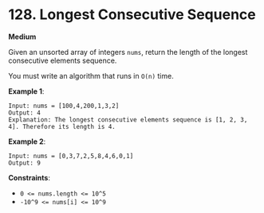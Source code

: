 # 128. Longest Consecutive Sequence
**Medium**

Given an unsorted array of integers `nums`, return the length of the longest consecutive elements sequence.

You must write an algorithm that runs in `O(n)` time.

**Example 1**:
```
Input: nums = [100,4,200,1,3,2]
Output: 4
Explanation: The longest consecutive elements sequence is [1, 2, 3, 4]. Therefore its length is 4.
```

**Example 2**:
```
Input: nums = [0,3,7,2,5,8,4,6,0,1]
Output: 9
```

**Constraints**:

* `0 <= nums.length <= 10^5`
* `-10^9 <= nums[i] <= 10^9`